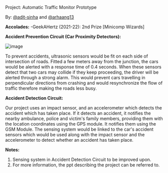 Project: Automatic Traffic Monitor Prototype

By: [@adit-sinha](https://github.com/adit-sinha) and [@arhaang13](https://github.com/arhaang13)

**Accolades:**
-GeekAHertz (2021-22): 2nd Prize [Minicomp Wizards]

**Accident Prevention Circuit (Car Proximity Detectors):**

![image](https://user-images.githubusercontent.com/79353608/142604822-d06ca036-4885-4a96-bf8e-b4fb34bdacd0.png)

To prevent accidents, ultrasonic sensors would be fit on each side of intersection of roads. Fitted a few meters away from the junction, the cars would be alerted with a response time of 0.4 seconds. When these sensors detect that two cars may collide if they keep proceeding, the driver will be alerted through a strong alarm.
This would prevent cars travelling in perpendicular directions from crashing and would resynchronize the flow of traffic therefore making the roads less busy.

**Accident Detection Circuit:**

Our project uses an impact sensor, and an accelerometer which detects the accident which has taken place. If it detects an accident, it notifies the nearby ambulance, police and victim's family members, providing them with the location coordinates using the GPS module. It notifies them using the GSM Module. The sensing system would be linked to the car's accident sensors which would be used along with the impact sensor and the accelerometer to detect whether an accident has taken place.

**Notes:**
1) Sensing system in Accident Detection Circuit to be improved upon.
2) For more information, the ppt describing the project can be referred to.
